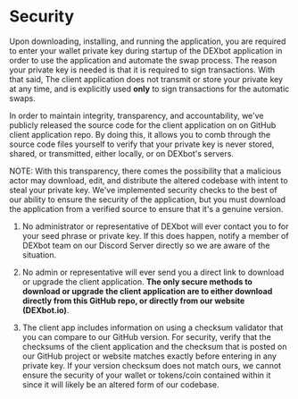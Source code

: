 # Security

Upon downloading, installing, and running the application, you are required to enter your wallet private key during startup of the DEXbot application in order to use the application and automate the swap process. The reason your private key is needed is that it is required to sign transactions. With that said, The client application does not transmit or store your private key at any time, and is explicitly used **only** to sign transactions for the automatic swaps. 

In order to maintain integrity, transparency, and accountability, we've publicly released the source code for the client application on on GitHub client application repo. By doing this, it allows you to comb through the source code files yourself to verify that your private key is never stored, shared, or transmitted, either locally, or on DEXbot's servers. 

NOTE: With this transparency, there comes the possibility that a malicious actor may download, edit, and distribute the altered codebase with intent to steal your private key. We've implemented security checks to the best of our ability to ensure the security of the application, but you must download the application from a verified source to ensure that it's a genuine version.

1. No administrator or representative of DEXbot will ever contact you to for your seed phrase or private key. If this does happen, notify a member of DEXbot team on our Discord Server directly so we are aware of the situation.

2. No admin or representative will ever send you a direct link to download or upgrade the client application. **The only secure methods to download or upgrade the client application are to either download directly from this GitHub repo, or directly from our website (DEXbot.io)**.

3. The client app includes information on using a checksum validator that you can compare to our GitHub version. For security, verify that the checksums of the client application and the checksum that is posted on our GitHub project or website matches exactly before entering in any private key. If your version checksum does not match ours, we cannot ensure the security of your wallet or tokens/coin contained within it since it will likely be an altered form of our codebase.
